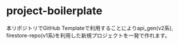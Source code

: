 # project-boilerplate
本リポジトリでGitHub Templateで利用することによりapi_gen(v2系), firestore-repo(v1系)を利用した新規プロジェクトを一発で作れます。
